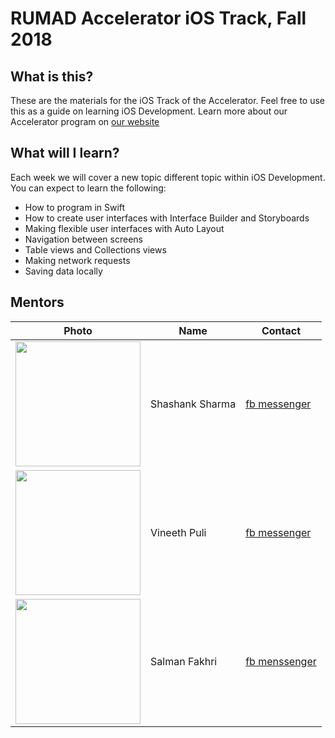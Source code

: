 # RUMAD Accelerator iOS Track, Fall 2018

## What is this?

These are the materials for the iOS Track of the Accelerator. Feel free to use this as a guide on learning iOS Development. Learn more about our Accelerator program on [our website](https://rumad.club)

## What will I learn?

Each week we will cover a new topic different topic within iOS Development. You can expect to learn the following:

* How to program in Swift
* How to create user interfaces with Interface Builder and Storyboards
* Making flexible user interfaces with Auto Layout
* Navigation between screens
* Table views and Collections views
* Making network requests
* Saving data locally

## Mentors

|Photo|Name|Contact|
|---|---|---|
|<img src="/instructor/ryan.jpg" width="200px" />|Shashank Sharma|[fb messenger](https://m.me/shashank135sharma)|
|<img src="/instructor/IMG_2310.jpg" width="200px" />|Vineeth Puli|[fb messenger](https://m.me/vp314)|
|<img src="/instructor/IMG_2310.jpg" width="200px" />|Salman Fakhri|[fb menssenger](https://m.me/salman.fakhri2)|
